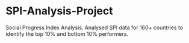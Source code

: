# SPI-Analysis-Project
Social Progress Index Analysis. Analysed SPI data for 160+ countries to identify the top 10% and bottom 10% performers.

